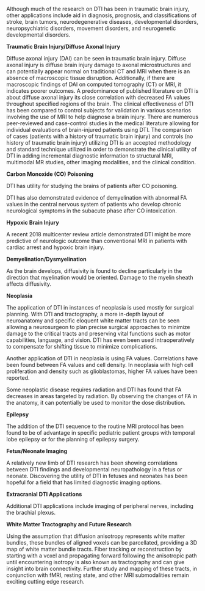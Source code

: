 Although much of the research on DTI has been in traumatic brain injury, other applications include aid in diagnosis, prognosis, and classifications of stroke, brain tumors, neurodegenerative diseases, developmental disorders, neuropsychiatric disorders, movement disorders, and neurogenetic developmental disorders.

**Traumatic Brain Injury/Diffuse Axonal Injury**

Diffuse axonal injury (DAI) can be seen in traumatic brain injury. Diffuse axonal injury is diffuse brain injury damage to axonal microstructures and can potentially appear normal on traditional CT and MRI when there is an absence of macroscopic tissue disruption. Additionally, if there are macroscopic findings of DAI on computed tomography (CT) or MRI, it indicates poorer outcomes. A predominance of published literature on DTI is about diffuse axonal injury its close correlation with decreased FA values throughout specified regions of the brain. The clinical effectiveness of DTI has been compared to control subjects for validation in various scenarios involving the use of MRI to help diagnose a brain injury. There are numerous peer-reviewed and case-control studies in the medical literature allowing for individual evaluations of brain-injured patients using DTI. The comparison of cases (patients with a history of traumatic brain injury) and controls (no history of traumatic brain injury) utilizing DTI is an accepted methodology and standard technique utilized in order to demonstrate the clinical utility of DTI in adding incremental diagnostic information to structural MRI, multimodal MR studies, other imaging modalities, and the clinical condition.

**Carbon Monoxide (CO) Poisoning**

DTI has utility for studying the brains of patients after CO poisoning.

DTI has also demonstrated evidence of demyelination with abnormal FA values in the central nervous system of patients who develop chronic neurological symptoms in the subacute phase after CO intoxication.

**Hypoxic Brain Injury**

A recent 2018 multicenter review article demonstrated DTI might be more predictive of neurologic outcome than conventional MRI in patients with cardiac arrest and hypoxic brain injury.

**Demyelination/Dysmyelination**

As the brain develops, diffusivity is found to decline particularly in the direction that myelination would be oriented. Damage to the myelin sheath affects diffusivity.

**Neoplasia**

The application of DTI in instances of neoplasia is used mostly for surgical planning. With DTI and tractography, a more in-depth layout of neuroanatomy and specific eloquent white matter tracts can be seen allowing a neurosurgeon to plan precise surgical approaches to minimize damage to the critical tracts and preserving vital functions such as motor capabilities, language, and vision. DTI has even been used intraoperatively to compensate for shifting tissue to minimize complications.

Another application of DTI in neoplasia is using FA values. Correlations have been found between FA values and cell density. In neoplasia with high cell proliferation and density such as glioblastomas, higher FA values have been reported.

Some neoplastic disease requires radiation and DTI has found that FA decreases in areas targeted by radiation. By observing the changes of FA in the anatomy, it can potentially be used to monitor the dose distribution.

**Epilepsy**

The addition of the DTI sequence to the routine MRI protocol has been found to be of advantage in specific pediatric patient groups with temporal lobe epilepsy or for the planning of epilepsy surgery.

**Fetus/Neonate Imaging**

A relatively new limb of DTI research has been showing correlations between DTI findings and developmental neuropathology in a fetus or neonate. Discovering the utility of DTI in fetuses and neonates has been hopeful for a field that has limited diagnostic imaging options.

**Extracranial DTI Applications**

Additional DTI applications include imaging of peripheral nerves, including the brachial plexus.

**White Matter Tractography and Future Research**

Using the assumption that diffusion anisotropy represents white matter bundles, these bundles of aligned voxels can be parcellated, providing a 3D map of white matter bundle tracts. Fiber tracking or reconstruction by starting with a voxel and propagating forward following the anisotropic path until encountering isotropy is also known as tractography and can give insight into brain connectivity. Further study and mapping of these tracts, in conjunction with fMRI, resting state, and other MRI submodalities remain exciting cutting edge research.